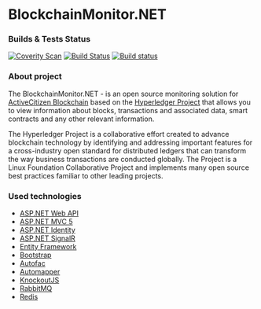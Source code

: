 # BlockchainMonitor.NET

### Builds & Tests Status
[![Coverity Scan](https://scan.coverity.com/projects/10556/badge.svg)](https://scan.coverity.com/projects/blockchainmonitor-net)
[![Build Status](https://travis-ci.org/active-citizen/blockchainmonitor.net.svg?branch=develop)](https://travis-ci.org/active-citizen/blockchainmonitor.net)
[![Build status](https://ci.appveyor.com/api/projects/status/oqsbihat3cw2r016?svg=true)](https://ci.appveyor.com/project/antifrizz52/blockchainmonitor-net)

### About project

The BlockchainMonitor.NET - is an open source monitoring solution for [ActiveCitizen Blockchain](http://blockchain.ag.mos.ru) based on the [Hyperledger Project](https://www.hyperledger.org/) that allows you to view information about blocks, transactions and associated data, smart contracts and any other relevant information.

The Hyperledger Project is a collaborative effort created to advance blockchain technology by identifying and addressing important features for a cross-industry open standard for distributed ledgers that can transform the way business transactions are conducted globally. The Project is a Linux Foundation Collaborative Project and implements many open source best practices familiar to other leading projects.


### Used technologies
* [ASP.NET Web API](https://www.asp.net/web-api)
* [ASP.NET MVC 5](https://www.asp.net/mvc/mvc5)
* [ASP.NET Identity](https://www.asp.net/identity)
* [ASP.NET SignalR](http://signalr.net/)
* [Entity Framework](https://msdn.microsoft.com/ru-ru/data/ef.aspx)
* [Bootstrap](http://getbootstrap.com)
* [Autofac](https://autofac.org)
* [Automapper](http://automapper.org)
* [KnockoutJS](http://knockoutjs.com/)
* [RabbitMQ](https://www.rabbitmq.com/)
* [Redis](http://redis.io/)
